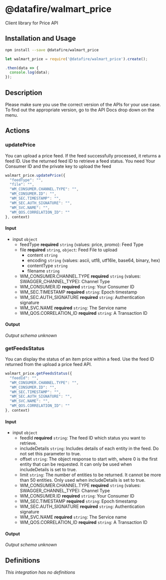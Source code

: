 # @datafire/walmart_price

Client library for Price API

## Installation and Usage
```bash
npm install --save @datafire/walmart_price
```
```js
let walmart_price = require('@datafire/walmart_price').create();

.then(data => {
  console.log(data);
});
```

## Description

Please make sure you use the correct version of the APIs for your use case. To find out the appropriate version, go to the API Docs  drop down on the menu.

## Actions

### updatePrice
You can upload a price feed. If the feed successfully processed, it returns a feed ID. Use the returned feed ID to retrieve a feed status. You need Your Consumer ID and the private key to upload the feed


```js
walmart_price.updatePrice({
  "feedType": "",
  "file": "",
  "WM_CONSUMER.CHANNEL.TYPE": "",
  "WM_CONSUMER.ID": "",
  "WM_SEC.TIMESTAMP": "",
  "WM_SEC.AUTH_SIGNATURE": "",
  "WM_SVC.NAME": "",
  "WM_QOS.CORRELATION_ID": ""
}, context)
```

#### Input
* input `object`
  * feedType **required** `string` (values: price, promo): Feed Type
  * file **required** `string`, `object`: Feed File to upload
    * content `string`
    * encoding `string` (values: ascii, utf8, utf16le, base64, binary, hex)
    * contentType `string`
    * filename `string`
  * WM_CONSUMER.CHANNEL.TYPE **required** `string` (values: SWAGGER_CHANNEL_TYPE): Channel Type
  * WM_CONSUMER.ID **required** `string`: Your Consumer ID
  * WM_SEC.TIMESTAMP **required** `string`: Epoch timestamp
  * WM_SEC.AUTH_SIGNATURE **required** `string`: Authentication signature
  * WM_SVC.NAME **required** `string`: The Service name
  * WM_QOS.CORRELATION_ID **required** `string`: A Transaction ID

#### Output
*Output schema unknown*

### getFeedsStatus
You can display the status of an item price within a feed. Use the feed ID returned from the upload a price feed API.


```js
walmart_price.getFeedsStatus({
  "feedId": "",
  "WM_CONSUMER.CHANNEL.TYPE": "",
  "WM_CONSUMER.ID": "",
  "WM_SEC.TIMESTAMP": "",
  "WM_SEC.AUTH_SIGNATURE": "",
  "WM_SVC.NAME": "",
  "WM_QOS.CORRELATION_ID": ""
}, context)
```

#### Input
* input `object`
  * feedId **required** `string`: The feed ID which status you want to retrieve.
  * includeDetails `string`: Includes details of each entity in the feed. Do not set this parameter to true.
  * offset `string`: The object response to start with, where 0 is the first entity that can be requested. It can only be used when includeDetails is set to true.
  * limit `string`: The number of entities to be returned. It cannot be more than 50 entities. Only used when includeDetails is set to true.
  * WM_CONSUMER.CHANNEL.TYPE **required** `string` (values: SWAGGER_CHANNEL_TYPE): Channel Type
  * WM_CONSUMER.ID **required** `string`: Your Consumer ID
  * WM_SEC.TIMESTAMP **required** `string`: Epoch timestamp
  * WM_SEC.AUTH_SIGNATURE **required** `string`: Authentication signature
  * WM_SVC.NAME **required** `string`: The Service name
  * WM_QOS.CORRELATION_ID **required** `string`: A Transaction ID

#### Output
*Output schema unknown*



## Definitions

*This integration has no definitions*
